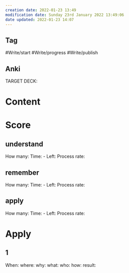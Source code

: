 ```yaml
---
creation date: 2022-01-23 13:49
modification date: Sunday 23rd January 2022 13:49:06
date updated: 2022-01-23 14:07
---
```


## Tag

#Write/start
#Write/progress
#Write/publish

## Anki

TARGET DECK:

# Content

# Score

## understand

How many:
Time: - Left:
Process rate:

## remember

How many:
Time: - Left:
Process rate:

## apply

How many:
Time: - Left:
Process rate:

# Apply

## 1

When:
where:
why:
what:
who:
how:
result:
